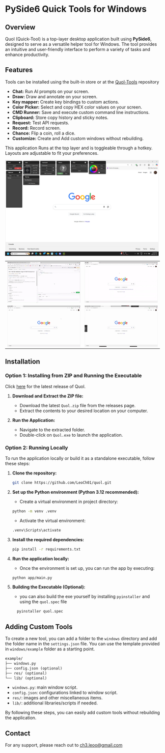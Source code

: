 # PySide6 Quick Tools for Windows

## Overview

Quol (Quick-Tool) is a top-layer desktop application built using **PySide6**, designed to serve as a versatile helper tool for Windows. The tool provides an intuitive and user-friendly interface to perform a variety of tasks and enhance productivity.

## Features

Tools can be installed using the built-in store or at the [Quol-Tools](https://github.com/LeoCh01/Quol-Tools) repository

- **Chat:** Run AI prompts on your screen.
- **Draw:** Draw and annotate on your screen.
- **Key mapper:** Create key bindings to custom actions.
- **Color Picker:** Select and copy HEX color values on your screen.
- **CMD Runner:** Save and execute custom command line instructions.
- **Clipboard:** Store copy history and sticky notes.
- **Request:** Test API requests.
- **Record:** Record screen.
- **Chance:** Flip a coin, roll a dice.
- **Customize:** Create and Add custom windows without rebuilding.

This application Runs at the top layer and is toggleable through a hotkey. Layouts are adjustable to fit your preferences.

<img src="demo/snip.png" width="500">
<table>
  <tr>
    <td><img src="demo/quol-chat.gif" width="250"></td>
    <td><img src="demo/wh-draw.gif" width="250"></td>
  </tr>
  <tr>
    <td><img src="demo/wh-color.gif" width="250"></td>
    <td><img src="demo/wh-cmd.gif" width="250"></td>
  </tr>
</table>

## Installation

### Option 1: Installing from ZIP and Running the Executable

Click [here](https://github.com/LeoCh01/Quol/releases) for the latest release of Quol.

1. **Download and Extract the ZIP file:**

   - Download the latest `Quol.zip` file from the releases page.
   - Extract the contents to your desired location on your computer.

2. **Run the Application:**
   - Navigate to the extracted folder.
   - Double-click on `Quol.exe` to launch the application.

### Option 2: Running Locally

To run the application locally or build it as a standalone executable, follow these steps:

1. **Clone the repository:**

   ```bash
   git clone https://github.com/LeoCh01/quol.git
   ```

2. **Set up the Python environment (Python 3.12 recommended):**

   - Create a virtual environment in project directory:

   ```bash
   python -m venv .venv
   ```

   - Activate the virtual environment:

   ```bash
   .venv\Scripts\activate
   ```

3. **Install the required dependencies:**

   ```bash
   pip install -r requirements.txt
   ```

4. **Run the application locally:**

   - Once the environment is set up, you can run the app by executing:

   ```bash
   python app/main.py
   ```

5. **Building the Executable (Optional):**

   - you can also build the exe yourself by installing `pyinstaller` and using the `quol.spec` file

   ```bash
     pyinstaller quol.spec
   ```

## Adding Custom Tools

To create a new tool, you can add a folder to the `windows` directory and add the folder name in the `settings.json` file. You can use the template provided in `windows/example` folder as a starting point.

```
example/
├── windows.py
├── config.json (optional)
├── res/ (optional)
└── lib/ (optional)
```

- `windows.py`: main window script.
- `config.json`: configurations linked to window script.
- `res/`: images and other miscellaneous items.
- `lib/`: additional libraries/scripts if needed.

By following these steps, you can easily add custom tools without rebuilding the application.

## Contact

For any support, please reach out to ch3.leoo@gmail.com
